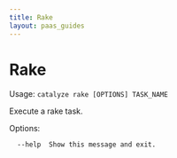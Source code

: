 ```yaml
---
title: Rake
layout: paas_guides
---
```


# Rake

Usage: `catalyze rake [OPTIONS] TASK_NAME`

  Execute a rake task.

Options:

```
  --help  Show this message and exit.
```